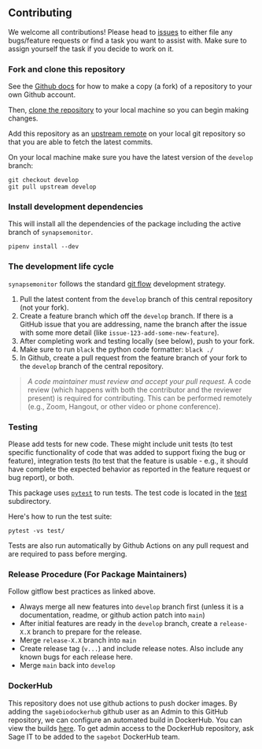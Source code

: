 
## Contributing

We welcome all contributions!  Please head to [issues](https://github.com/Sage-Bionetworks/synapsemonitor/issues) to either file any bugs/feature requests or find a task you want to assist with.  Make sure to assign yourself the task if you decide to work on it.


### Fork and clone this repository

See the [Github docs](https://help.github.com/articles/fork-a-repo/) for how to make a copy (a fork) of a repository to your own Github account.

Then, [clone the repository](https://help.github.com/articles/cloning-a-repository/) to your local machine so you can begin making changes.

Add this repository as an [upstream remote](https://help.github.com/en/articles/configuring-a-remote-for-a-fork) on your local git repository so that you are able to fetch the latest commits.

On your local machine make sure you have the latest version of the `develop` branch:

```
git checkout develop
git pull upstream develop
```

### Install development dependencies
This will install all the dependencies of the package including the active branch of `synapsemonitor`.

```
pipenv install --dev
```


### The development life cycle

`synapsemonitor` follows the standard [git flow](https://www.atlassian.com/git/tutorials/comparing-workflows/gitflow-workflow) development strategy.

1. Pull the latest content from the `develop` branch of this central repository (not your fork).
1. Create a feature branch which off the `develop` branch. If there is a GitHub issue that you are addressing, name the branch after the issue with some more detail (like `issue-123-add-some-new-feature`).
1. After completing work and testing locally (see below), push to your fork.
1. Make sure to run `black` the python code formatter: `black ./`
1. In Github, create a pull request from the feature branch of your fork to the `develop` branch of the central repository.

> *A code maintainer must review and accept your pull request.* A code review (which happens with both the contributor and the reviewer present) is required for contributing. This can be performed remotely (e.g., Zoom, Hangout, or other video or phone conference).

<!-- This package uses [semantic versioning](https://semver.org/) for releasing new versions. The version should be updated on the `develop` branch as changes are reviewed and merged in by a code maintainer. The version for the package is maintained in the [synapsemonitor/__version__.py](genie/__version__.py) file.  A github release should also occur every time `develop` is pushed into `main` and it should match the version for the package. -->

### Testing

Please add tests for new code. These might include unit tests (to test specific functionality of code that was added to support fixing the bug or feature), integration tests (to test that the feature is usable - e.g., it should have complete the expected behavior as reported in the feature request or bug report), or both.

This package uses [`pytest`](https://pytest.org/en/latest/) to run tests. The test code is located in the [test](./test) subdirectory.

Here's how to run the test suite:

```
pytest -vs test/
```

Tests are also run automatically by Github Actions on any pull request and are required to pass before merging.


### Release Procedure (For Package Maintainers)

Follow gitflow best practices as linked above.

* Always merge all new features into `develop` branch first (unless it is a documentation, readme, or github action patch into `main`)
* After initial features are ready in the `develop` branch, create a `release-X.X` branch to prepare for the release.
    <!-- * update `genie/__version__.py` -->
* Merge `release-X.X` branch into `main`
* Create release tag (`v...`) and include release notes.  Also include any known bugs for each release here.
* Merge `main` back into `develop`

### DockerHub

This repository does not use github actions to push docker images.  By adding the `sagebiodockerhub` github user as an Admin to this GitHub repository, we can configure an automated build in DockerHub.  You can view the builds [here](https://hub.docker.com/repository/docker/sagebionetworks/synapsemonitor/builds).  To get admin access to the DockerHub repository, ask Sage IT to be added to the `sagebot` DockerHub team.
